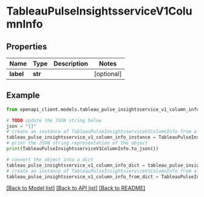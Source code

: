 # TableauPulseInsightsserviceV1ColumnInfo


## Properties

Name | Type | Description | Notes
------------ | ------------- | ------------- | -------------
**label** | **str** |  | [optional] 

## Example

```python
from openapi_client.models.tableau_pulse_insightsservice_v1_column_info import TableauPulseInsightsserviceV1ColumnInfo

# TODO update the JSON string below
json = "{}"
# create an instance of TableauPulseInsightsserviceV1ColumnInfo from a JSON string
tableau_pulse_insightsservice_v1_column_info_instance = TableauPulseInsightsserviceV1ColumnInfo.from_json(json)
# print the JSON string representation of the object
print(TableauPulseInsightsserviceV1ColumnInfo.to_json())

# convert the object into a dict
tableau_pulse_insightsservice_v1_column_info_dict = tableau_pulse_insightsservice_v1_column_info_instance.to_dict()
# create an instance of TableauPulseInsightsserviceV1ColumnInfo from a dict
tableau_pulse_insightsservice_v1_column_info_from_dict = TableauPulseInsightsserviceV1ColumnInfo.from_dict(tableau_pulse_insightsservice_v1_column_info_dict)
```
[[Back to Model list]](../README.md#documentation-for-models) [[Back to API list]](../README.md#documentation-for-api-endpoints) [[Back to README]](../README.md)



